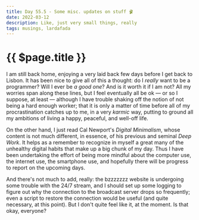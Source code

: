 ```yaml
---
title: Day 55.5 - Some misc. updates on stuff 🩰 
date: 2022-03-12
description: Like, just very small things, really
tags: musings, lardafada
---
```


# {{ $page.title }}

I am still back home, enjoying a very laid back few days before I get back to Lisbon. It has been nice to give all of this a thought: do I *really* want to be a programmer? Will I ever be *a good one*? And is it worth it if I am not? All my worries span along these lines, but I feel eventually all be ok — or so I suppose, at least — although I have trouble shaking off the notion of not being a hard enough worker; that it is only a matter of time before all of my procrastination catches up to me, in a very *karmic* way, putting to ground all my ambitions of living a happy, peaceful, and well-off life.

On the other hand, I just read Cal Newport's *Digital Minimalism*, whose content is not much different, in essence, of his previous and seminal *Deep Work*. It helps as a remember to recognize in myself a great many of the unhealthy digital habits that make up a big chunk of my day. Thus I have been undertaking the effort of being more mindful about the computer use, the internet use, the smartphone use, and hopefully there will be progress to report on the upcoming days. 

And there's not much to add, really: the bzzzzzzz website is undergoing some trouble with the 24/7 stream, and I should set up some logging to figure out why the connection to the broadcast server drops so frequently; even a script to restore the connection would be useful (and quite necessary, at this point). But I don't quite feel like it, at the moment. Is that okay, everyone?

<FetchComments :title=$frontmatter.title />
<PostComments :title=$frontmatter.title />

